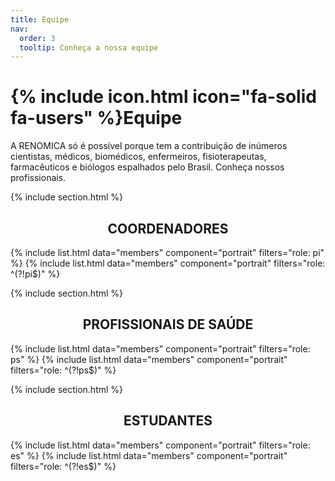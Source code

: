 ```yaml
---
title: Equipe
nav:
  order: 3
  tooltip: Conheça a nossa equipe
---
```


# {% include icon.html icon="fa-solid fa-users" %}Equipe

A RENOMICA só é possível porque tem a contribuição de inúmeros cientistas, médicos, biomédicos, enfermeiros, fisioterapeutas, farmacêuticos e biólogos espalhados pelo Brasil. Conheça nossos profissionais.

{% include section.html %}

## <center> COORDENADORES <center>

{% include list.html data="members" component="portrait" filters="role: pi" %}
{% include list.html data="members" component="portrait" filters="role: ^(?!pi$)" %}

{% include section.html %}

## <center> PROFISSIONAIS DE SAÚDE <center>

{% include list.html data="members" component="portrait" filters="role: ps" %}
{% include list.html data="members" component="portrait" filters="role: ^(?!ps$)" %}

{% include section.html %}

## <center> ESTUDANTES <center>

{% include list.html data="members" component="portrait" filters="role: es" %}
{% include list.html data="members" component="portrait" filters="role: ^(?!es$)" %}
